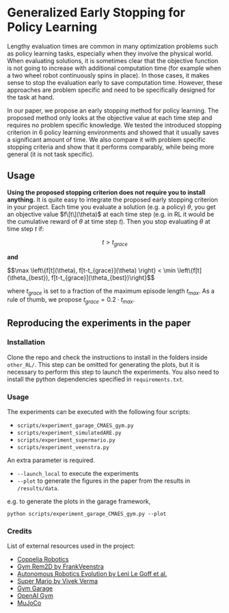 # Generalized Early Stopping for Policy Learning

Lengthy evaluation times are common in many optimization problems such as policy learning tasks, especially when they involve the physical world. When evaluating solutions, it is sometimes clear that the objective function is not going to increase with additional computation time (for example when a two wheel robot continuously spins in place).
In those cases, it makes sense to stop the evaluation early to save computation time. However, these approaches are problem specific and need to be specifically designed for the task at hand.


In our paper, we propose an early stopping method for policy learning. The proposed method only looks at the objective value at each time step and requires no problem specific knowledge. We tested the introduced stopping criterion in 6 policy learning environments and showed that it usually saves a significant amount of time. We also compare it with problem specific stopping criteria and show that it performs comparably, while being more general (it is not task specific).


## Usage

**Using the proposed stopping criterion does not require you to install anything.** It is quite easy to integrate the proposed early stopping criterion in your project. Each time you evaluate a solution (e.g. a policy) $\theta$, you get an objective value $f\[t\](\theta)$ at each time step (e.g. in RL it would be the cumulative reward of $\theta$ at time step $t$). Then you stop evaluating $\theta$ at time step $t$ if:

$$t > t_{grace}$$

**and**

$$\max \left\\{f\[t\](\theta), f\[t-t_{grace}\](\theta) \right\} < \min \left\\{f\[t\](\theta_{best}), f\[t-t_{grace}\](\theta_{best})\right\}$$

where $t_{grace}$ is set to a fraction of the maximum episode length $t_{max}$. As a rule of thumb, we propose $t_{grace} = 0.2 \cdot t_{max}$.


## Reproducing the experiments in the paper

### Installation

Clone the repo and check the instructions to install in the folders inside `other_RL/`. This step can be omitted for generating the plots, but it is necessary to perform this step to launch the experiments. You also need to install the python dependencies specified in `requirements.txt`.

### Usage

The experiments can be executed with the following four scripts:
- `scripts/experiment_garage_CMAES_gym.py`
- `scripts/experiment_simulatedARE.py`
- `scripts/experiment_supermario.py`
- `scripts/experiment_veenstra.py`

An extra parameter is required. 
- `--launch_local` to execute the experiments
- `--plot` to generate the figures in the paper from the results in `/results/data`. 

e.g. to generate the plots in the garage framework, 

```
python scripts/experiment_garage_CMAES_gym.py --plot
```


### Credits

List of external resources used in the project:
- [Coppelia Robotics](https://www.coppeliarobotics.com/)
- [Gym Rem2D by FrankVeenstra](https://github.com/FrankVeenstra/gym_rem2D)
- [Autonomous Robotics Evolution by Leni Le Goff et al.](https://bitbucket.org/autonomousroboticsevolution/evorl_gecco_2021/src/master/)
- [Super Mario by Vivek Verma](https://github.com/vivek3141/super-mario-neat)
- [Gym Garage](https://github.com/rlworkgroup/garage)
- [OpenAI Gym](https://www.gymlibrary.dev/environments/)
- [MuJoCo](https://mujoco.org/)